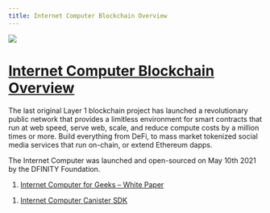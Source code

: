 ```yaml
---
title: Internet Computer Blockchain Overview
---
```


![](/img/how-it-works/overview-of-the-internet-computer.600x300.jpg)

# [Internet Computer Blockchain Overview](/how-it-works/overview-of-the-internet-computer/)

The last original Layer 1 blockchain project has launched a revolutionary public network that provides a limitless environment for smart contracts that run at web speed, serve web, scale, and reduce compute costs by a million times or more. Build everything from DeFi, to mass market tokenized social media services that run on-chain, or extend Ethereum dapps.

The Internet Computer was launched and open-sourced on May 10th 2021 by the DFINITY Foundation.

<!-- 1. [Learn more](/how-it-works/overview-of-the-internet-computer/) -->
1. [Internet Computer for Geeks – White Paper](https://dfinity.org/whitepaper.pdf)
<!-- 1. [Internet Computer Source Code](https://github.com/dfinity/ic) -->
<!-- 1. [Public Repositories for the Internet Computer](https://github.com/dfinity?q=&type=public&language=&sort=) -->
<!-- 1. [The Internet Computer's Source Code is Public](https://medium.com/dfinity/the-internet-computers-source-code-is-public-603a558cb6cc) -->
<!-- 1. [A Technical Overview of the Internet Computer](https://medium.com/dfinity/a-technical-overview-of-the-internet-computer-f57c62abc20f) -->
<!-- 1. [Internet Computer Interface Specification](https://medium.com/dfinity/introducing-the-internet-computer-interface-specification-850a113a66d9) -->
<!-- 1. [Internet Computer Interface Specification Docs](https://internetcomputer.org/docs/interface-spec/index.html) -->
<!-- 1. [Internet Computer Rust Docs](https://docs.dfinity.org/ic/rustdocs/) -->
<!-- 1. [Internet Computer Haskell Utility Code](https://github.com/dfinity/ic-hs) -->
<!-- 1. [Internet Computer Primer - Deck](https://dfinity.org/deck/) -->
1. [Internet Computer Canister SDK](https://github.com/dfinity/sdk)
<!-- 1. [Internet Computer Open Source Rosetta API](https://github.com/dfinity/rosetta-node) -->

